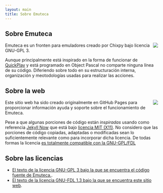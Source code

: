 ```yaml
---
layout: main
title: Sobre Emuteca
---
```


## Sobre Emuteca ##

<img src="https://www.gnu.org/graphics/gplv3-with-text-136x68.png" style="float: right;" />Emuteca es un fronten para emuladores creado por Chixpy bajo licencia GNU-GPL 3.

Aunque principalmente está inspirado en la forma de funcionar de [QuickPlay](http://www.quickplayfrontend.com/) y está programado en Object Pascal no comparte ninguna línea de su código. Diferiendo sobre todo en su estructuración interna, organización y meotodologías usadas para realizar las acciones.

## Sobre la web ##

<img src="https://www.gnu.org/graphics/gfdl-logo-small.png" style="float: right;" />
Este sitio web ha sido creado originalmente en GitHub Pages para proporcionar información ayuda y soporte sobre el funcionamiento de Emuteca.

Pese a que algunas porciones de código están *inspiradas* usando como referencia [Jekyll Now](https://github.com/barryclark/jekyll-now) que está bajo [licencia MIT (X11)](https://opensource.org/licenses/mit-license.php). No considero que las porciones de código copiadas, adaptadas o modificadas sean lo suficientemente relevante como para incorporar dicha licencia. De todas formas la licencia [es totalmente compatible con la GNU-GPL/FDL](https://www.gnu.org/licenses/license-list.html#X11License)

## Sobre las licencias ##

* [El texto de la licencia GNU-GPL 3 bajo la que se encuentra el código fuente de Emuteca.](https://www.gnu.org/licenses/gpl.html).
* [El texto de la licencia GNU-FDL 1.3 bajo la que se encuentra este sitio web](https://www.gnu.org/licenses/fdl.html).
